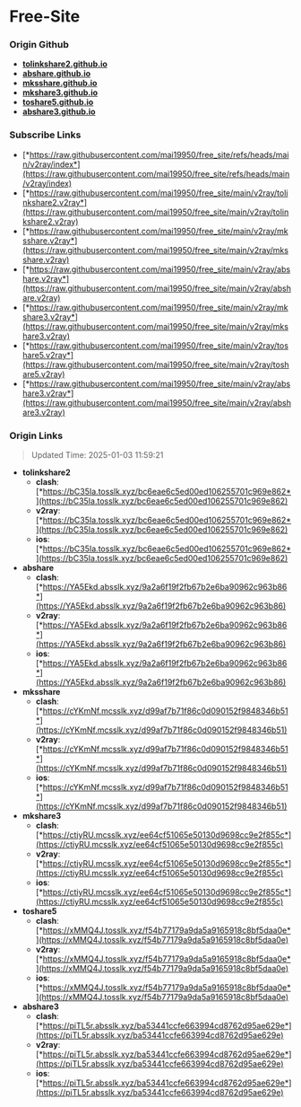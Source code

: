 # Free-Site

### Origin Github

- [**tolinkshare2.github.io**](https://github.com/tolinkshare2/tolinkshare2.github.io)
- [**abshare.github.io**](https://github.com/abshare/abshare.github.io)
- [**mksshare.github.io**](https://github.com/mksshare/mksshare.github.io)
- [**mkshare3.github.io**](https://github.com/mkshare3/mkshare3.github.io)
- [**toshare5.github.io**](https://github.com/toshare5/toshare5.github.io)
- [**abshare3.github.io**](https://github.com/abshare3/abshare3.github.io)

### Subscribe Links

- [*https://raw.githubusercontent.com/mai19950/free_site/refs/heads/main/v2ray/index*](https://raw.githubusercontent.com/mai19950/free_site/refs/heads/main/v2ray/index)
- [*https://raw.githubusercontent.com/mai19950/free_site/main/v2ray/tolinkshare2.v2ray*](https://raw.githubusercontent.com/mai19950/free_site/main/v2ray/tolinkshare2.v2ray)
- [*https://raw.githubusercontent.com/mai19950/free_site/main/v2ray/mksshare.v2ray*](https://raw.githubusercontent.com/mai19950/free_site/main/v2ray/mksshare.v2ray)
- [*https://raw.githubusercontent.com/mai19950/free_site/main/v2ray/abshare.v2ray*](https://raw.githubusercontent.com/mai19950/free_site/main/v2ray/abshare.v2ray)
- [*https://raw.githubusercontent.com/mai19950/free_site/main/v2ray/mkshare3.v2ray*](https://raw.githubusercontent.com/mai19950/free_site/main/v2ray/mkshare3.v2ray)
- [*https://raw.githubusercontent.com/mai19950/free_site/main/v2ray/toshare5.v2ray*](https://raw.githubusercontent.com/mai19950/free_site/main/v2ray/toshare5.v2ray)
- [*https://raw.githubusercontent.com/mai19950/free_site/main/v2ray/abshare3.v2ray*](https://raw.githubusercontent.com/mai19950/free_site/main/v2ray/abshare3.v2ray)

### Origin Links

> Updated Time: 2025-01-03 11:59:21

- **tolinkshare2**
  - **clash**: [*https://bC35Ia.tosslk.xyz/bc6eae6c5ed00ed106255701c969e862*](https://bC35Ia.tosslk.xyz/bc6eae6c5ed00ed106255701c969e862)
  - **v2ray**: [*https://bC35Ia.tosslk.xyz/bc6eae6c5ed00ed106255701c969e862*](https://bC35Ia.tosslk.xyz/bc6eae6c5ed00ed106255701c969e862)
  - **ios**: [*https://bC35Ia.tosslk.xyz/bc6eae6c5ed00ed106255701c969e862*](https://bC35Ia.tosslk.xyz/bc6eae6c5ed00ed106255701c969e862)
- **abshare**
  - **clash**: [*https://YA5Ekd.absslk.xyz/9a2a6f19f2fb67b2e6ba90962c963b86*](https://YA5Ekd.absslk.xyz/9a2a6f19f2fb67b2e6ba90962c963b86)
  - **v2ray**: [*https://YA5Ekd.absslk.xyz/9a2a6f19f2fb67b2e6ba90962c963b86*](https://YA5Ekd.absslk.xyz/9a2a6f19f2fb67b2e6ba90962c963b86)
  - **ios**: [*https://YA5Ekd.absslk.xyz/9a2a6f19f2fb67b2e6ba90962c963b86*](https://YA5Ekd.absslk.xyz/9a2a6f19f2fb67b2e6ba90962c963b86)
- **mksshare**
  - **clash**: [*https://cYKmNf.mcsslk.xyz/d99af7b71f86c0d090152f9848346b51*](https://cYKmNf.mcsslk.xyz/d99af7b71f86c0d090152f9848346b51)
  - **v2ray**: [*https://cYKmNf.mcsslk.xyz/d99af7b71f86c0d090152f9848346b51*](https://cYKmNf.mcsslk.xyz/d99af7b71f86c0d090152f9848346b51)
  - **ios**: [*https://cYKmNf.mcsslk.xyz/d99af7b71f86c0d090152f9848346b51*](https://cYKmNf.mcsslk.xyz/d99af7b71f86c0d090152f9848346b51)
- **mkshare3**
  - **clash**: [*https://ctiyRU.mcsslk.xyz/ee64cf51065e50130d9698cc9e2f855c*](https://ctiyRU.mcsslk.xyz/ee64cf51065e50130d9698cc9e2f855c)
  - **v2ray**: [*https://ctiyRU.mcsslk.xyz/ee64cf51065e50130d9698cc9e2f855c*](https://ctiyRU.mcsslk.xyz/ee64cf51065e50130d9698cc9e2f855c)
  - **ios**: [*https://ctiyRU.mcsslk.xyz/ee64cf51065e50130d9698cc9e2f855c*](https://ctiyRU.mcsslk.xyz/ee64cf51065e50130d9698cc9e2f855c)
- **toshare5**
  - **clash**: [*https://xMMQ4J.tosslk.xyz/f54b77179a9da5a9165918c8bf5daa0e*](https://xMMQ4J.tosslk.xyz/f54b77179a9da5a9165918c8bf5daa0e)
  - **v2ray**: [*https://xMMQ4J.tosslk.xyz/f54b77179a9da5a9165918c8bf5daa0e*](https://xMMQ4J.tosslk.xyz/f54b77179a9da5a9165918c8bf5daa0e)
  - **ios**: [*https://xMMQ4J.tosslk.xyz/f54b77179a9da5a9165918c8bf5daa0e*](https://xMMQ4J.tosslk.xyz/f54b77179a9da5a9165918c8bf5daa0e)
- **abshare3**
  - **clash**: [*https://piTL5r.absslk.xyz/ba53441ccfe663994cd8762d95ae629e*](https://piTL5r.absslk.xyz/ba53441ccfe663994cd8762d95ae629e)
  - **v2ray**: [*https://piTL5r.absslk.xyz/ba53441ccfe663994cd8762d95ae629e*](https://piTL5r.absslk.xyz/ba53441ccfe663994cd8762d95ae629e)
  - **ios**: [*https://piTL5r.absslk.xyz/ba53441ccfe663994cd8762d95ae629e*](https://piTL5r.absslk.xyz/ba53441ccfe663994cd8762d95ae629e)
